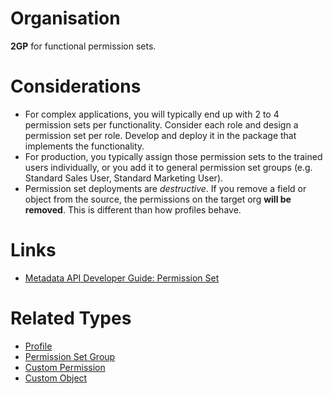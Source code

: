 # Organisation

**2GP** for functional permission sets.

# Considerations

- For complex applications, you will typically end up with 2 to 4 permission sets per functionality. Consider each role and design a permission set per role. Develop and deploy it in the package that implements the functionality.
- For production, you typically assign those permission sets to the trained users individually, or you add it to general permission set groups (e.g. Standard Sales User, Standard Marketing User).
- Permission set deployments are _destructive_. If you remove a field or object from the source, the permissions on the target org **will be removed**. This is different than how profiles behave.

# Links

- [Metadata API Developer Guide: Permission Set](https://developer.salesforce.com/docs/atlas.en-us.238.0.api_meta.meta/api_meta/meta_permissionset.htm)

# Related Types

- [Profile](profile.md)
- [Permission Set Group](permission-set-group.md)
- [Custom Permission](custom-permission.md)
- [Custom Object](custom-object.md)
